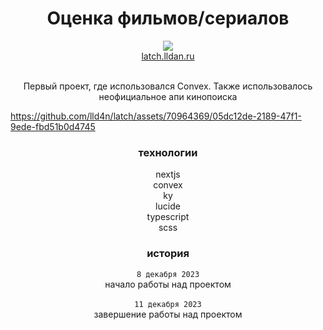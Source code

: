 <h1 align="center">Оценка фильмов/сериалов</h1>

<div align="center">
<img src="https://i.ibb.co/RThjjL5/latch.png"/><br>
<a href="https://latch.lldan.ru">latch.lldan.ru</a>
</div>
<br>
<p align="center">Первый проект, где использовался Convex. Также использовалось неофициальное апи кинопоиска</p>


https://github.com/lld4n/latch/assets/70964369/05dc12de-2189-47f1-9ede-fbd51b0d4745


<h3 align="center">технологии</h3>

<div align="center">
nextjs<br>
convex<br>
ky<br>
lucide<br>
typescript<br>
scss
</div>

<h3 align="center">история</h3>

<div align="center">
<code>8 декабря 2023</code><br>
начало работы над проектом<br><br>
<code>11 декабря 2023</code><br>
завершение работы над проектом
</div>
